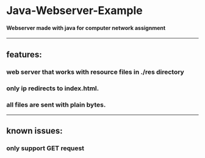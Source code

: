 # Java-Webserver-Example
#### Webserver made with java for computer network assignment
<hr/>

## features:
### web server that works with resource files in ./res directory
### only ip redirects to index.html.
### all files are sent with plain bytes.
<hr/>

## known issues:
### only support GET request
